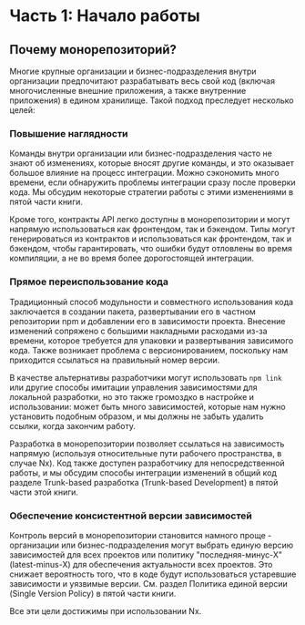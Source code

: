 # Часть 1: Начало работы

## Почему монорепозиторий?

Многие крупные организации и бизнес-подразделения внутри организации предпочитают разрабатывать весь свой код (включая многочисленные внешние приложения, а также внутренние приложения) в едином хранилище. Такой подход преследует несколько целей:

### Повышение наглядности

Команды внутри организации или бизнес-подразделения часто не знают об изменениях, которые вносят другие команды, и это оказывает большое влияние на процесс интеграции. Можно сэкономить много времени, если обнаружить проблемы интеграции сразу после проверки кода. Мы обсудим некоторые стратегии работы с этими изменениями в пятой части книги.&#x20;

Кроме того, контракты API легко доступны в монорепозитории и могут напрямую использоваться как фронтендом, так и бэкендом. Типы могут генерироваться из контрактов и использоваться как фронтендом, так и бэкендом, чтобы гарантировать, что ошибки будут отловлены во время компиляции, а не во время более дорогостоящей интеграции.

### Прямое переиспользование кода

Традиционный способ модульности и совместного использования кода заключается в создании пакета, развертывании его в частном репозитории npm и добавлении его в зависимости проекта. Внесение изменений сопряжено с большими накладными расходами из-за времени, которое требуется для упаковки и развертывания зависимого кода. Также возникает проблема с версионированием, поскольку нам приходится ссылаться на правильный номер версии.&#x20;

В качестве альтернативы разработчики могут использовать `npm link` или другие способы имитации управления зависимостями для локальной разработки, но это также громоздко в настройке и использовании: может быть много зависимостей, которые нам нужно установить подобным образом, и мы должны не забыть удалить ссылки, когда закончим работу.&#x20;

Разработка в монорепозитории позволяет ссылаться на зависимость напрямую (используя  относительные пути рабочего пространства, в случае Nx). Код также доступен разработчику для непосредственной работы, и мы обсудим способы интеграции изменений в общий код разделе Trunk-based разработка (Trunk-based Development) в пятой части этой книги.

### Обеспечение консистентной версии зависимостей

Контроль версий в монорепозитории становится намного проще - организации или бизнес-подразделения могут выбрать единую версию зависимостей для всех проектов или политику "последняя-минус-Х" (latest-minus-X) для обеспечения актуальности всех проектов. Это снижает вероятность того, что в коде будут использоваться устаревшие зависимости и уязвимые версии. См. раздел Политика единой версии (Single Version Policy) в пятой части книги.

Все эти цели достижимы при использовании Nx.
